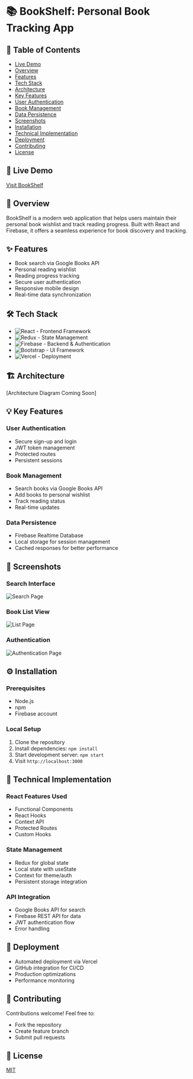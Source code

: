 # 📚 BookShelf: Personal Book Tracking App

## 📑 Table of Contents
- [Live Demo](#-live-demo)
- [Overview](#-overview)
- [Features](#-features)
- [Tech Stack](#️-tech-stack)
- [Architecture](#️-architecture)
- [Key Features](#-key-features)
 - [User Authentication](#user-authentication)
 - [Book Management](#book-management)
 - [Data Persistence](#data-persistence)
- [Screenshots](#-screenshots)
- [Installation](#️-installation)
- [Technical Implementation](#-technical-implementation)
- [Deployment](#-deployment)
- [Contributing](#-contributing)
- [License](#-license)

## 🔗 Live Demo
[Visit BookShelf](https://the-book-shelf2.vercel.app/)

## 🎯 Overview
BookShelf is a modern web application that helps users maintain their personal book wishlist and track reading progress. Built with React and Firebase, it offers a seamless experience for book discovery and tracking.

## ✨ Features
- Book search via Google Books API
- Personal reading wishlist
- Reading progress tracking
- Secure user authentication
- Responsive mobile design
- Real-time data synchronization

## 🛠️ Tech Stack
- ![React](https://img.shields.io/badge/react-%2320232a.svg?style=for-the-badge&logo=react&logoColor=%2361DAFB) - Frontend Framework
- ![Redux](https://img.shields.io/badge/redux-%23593d88.svg?style=for-the-badge&logo=redux&logoColor=white) - State Management
- ![Firebase](https://img.shields.io/badge/Firebase-039BE5?style=for-the-badge&logo=Firebase&logoColor=white) - Backend & Authentication
- ![Bootstrap](https://img.shields.io/badge/bootstrap-%238511FA.svg?style=for-the-badge&logo=bootstrap&logoColor=white) - UI Framework
- ![Vercel](https://img.shields.io/badge/vercel-%23000000.svg?style=for-the-badge&logo=vercel&logoColor=white) - Deployment

## 🏗️ Architecture
[Architecture Diagram Coming Soon]

## 💡 Key Features

### User Authentication
- Secure sign-up and login
- JWT token management
- Protected routes
- Persistent sessions

### Book Management
- Search books via Google Books API
- Add books to personal wishlist
- Track reading status
- Real-time updates

### Data Persistence
- Firebase Realtime Database
- Local storage for session management
- Cached responses for better performance

## 📱 Screenshots

### Search Interface
![Search Page](https://github.com/legendvi/the-book-shelf2/assets/41253273/bcf3d34e-ba5e-494a-bb91-6448e0dac285)

### Book List View
![List Page](https://github.com/legendvi/the-book-shelf2/assets/41253273/4cabed18-bd59-4050-9cc6-f9bbeac7f860)

### Authentication
![Authentication Page](https://github.com/legendvi/the-book-shelf2/assets/41253273/01cf4464-9f4f-41cf-9034-10b376fb6911)

## ⚙️ Installation

### Prerequisites
- Node.js
- npm
- Firebase account

### Local Setup
1. Clone the repository
2. Install dependencies: `npm install`
3. Start development server: `npm start`
4. Visit `http://localhost:3000`

## 🌟 Technical Implementation

### React Features Used
- Functional Components
- React Hooks
- Context API
- Protected Routes
- Custom Hooks

### State Management
- Redux for global state
- Local state with useState
- Context for theme/auth
- Persistent storage integration

### API Integration
- Google Books API for search
- Firebase REST API for data
- JWT authentication flow
- Error handling

## 🚀 Deployment
- Automated deployment via Vercel
- GitHub integration for CI/CD
- Production optimizations
- Performance monitoring

## 🤝 Contributing
Contributions welcome! Feel free to:
- Fork the repository
- Create feature branch
- Submit pull requests

## 📜 License
[MIT](LICENSE)

